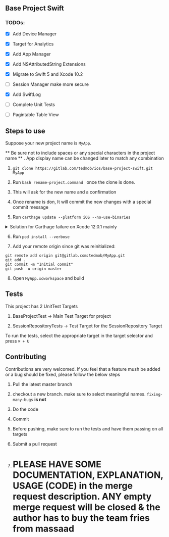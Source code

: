   

## Base Project Swift

  

  

### TODOs:

  

  

-  [X] Add Device Manager

  

-  [X] Target for Analytics

  

-  [X] Add App Manager

  

-  [X] Add NSAttributedString Extensions

  

-  [X] Migrate to Swift 5 and Xcode 10.2

  

-  [ ] Session Manager make more secure

  

-  [X] Add SwiftLog

  

- [ ] Complete Unit Tests

  

- [ ] Pagintable Table View

  

  

## Steps to use

  

  

Suppose your new project name is `MyApp`.

  

** Be sure not to include spaces or any special characters in the project name ** . App display name can be changed later to match any combination

  

  

1.  `git clone https://gitlab.com/tedmob/ios/base-project-swift.git MyApp`

  

  

2. Run `bash rename-project.command ` once the clone is done.

  

  

3. This will ask for the new name and a confirmation

  

  

4. Once rename is don, It will commit the new changes with a special commit message

  

  

5. Run `carthage update --platform iOS --no-use-binaries`
<details>
  <summary>Solution for Carthage failure on Xcode 12.0.1 mainly</summary>
  
  ## Workaround that works with both Xcode 11 and 12
  Works with all versions of Xcode 12 (except beta 1 and 2; but no-one should be using those anymore). Once XCFrameworks support lands in Carthage this workaround won’t be needed. However not that XCFrameworks puts some strict requirements on projects that most projects don’t comply with.

Note: This is a change from before where the script excluded arm64 for simulators by individual Xcode 12 version. It now removes it from all Xcode 12 based builds.

How to use
Save the script (👇) to your project (e.g. as a carthage.sh file).
Make the script executable chmod +x carthage.sh
Instead of calling carthage ... call ./carthage.sh ...
E.g. ./carthage.sh build or ./carthage.sh update --use-submodules
Script
```
#!/usr/bin/env bash

# carthage.sh
# Usage example: ./carthage.sh build --platform iOS

set -euo pipefail

xcconfig=$(mktemp /tmp/static.xcconfig.XXXXXX)
trap 'rm -f "$xcconfig"' INT TERM HUP EXIT

# For Xcode 12 make sure EXCLUDED_ARCHS is set to arm architectures otherwise
# the build will fail on lipo due to duplicate architectures.
echo 'EXCLUDED_ARCHS__EFFECTIVE_PLATFORM_SUFFIX_simulator__NATIVE_ARCH_64_BIT_x86_64__XCODE_1200 = arm64 arm64e armv7 armv7s armv6 armv8' >> $xcconfig
echo 'EXCLUDED_ARCHS = $(inherited) $(EXCLUDED_ARCHS__EFFECTIVE_PLATFORM_SUFFIX_$(EFFECTIVE_PLATFORM_SUFFIX)__NATIVE_ARCH_64_BIT_$(NATIVE_ARCH_64_BIT)__XCODE_$(XCODE_VERSION_MAJOR))' >> $xcconfig

export XCODE_XCCONFIG_FILE="$xcconfig"
carthage "$@"
```
[Click here to view original Answer](https://github.com/Carthage/Carthage/issues/3019#issuecomment-665136323)
</details>

  

6. Run `pod install --verbose`

  

  

7. Add your remote origin since git was reinitialized:
```
git remote add origin git@gitlab.com:tedmob/MyApp.git
git add .
git commit -m "Initial commit"
git push -u origin master 
```






8. Open `MyApp.xcworkspace` and build


  
  

## Tests

  

This project has 2 UnitTest Targets

  

1. BaseProjectTest -> Main Test Target for project

2. SessionRepositoryTests -> Test Target for the SessionRepository Target

  

To run the tests, select the appropriate target in the target selector and press `⌘ + U `

  
  

##  Contributing

Contributions are very welcomed. If you feel that a feature mush be added or a bug should be fixed, please follow the below steps

  

1. Pull the latest master branch

2. checkout a new branch. make sure to select meaningful names. `fixing-many-bugs`  **is not**

3. Do the code

4. Commit

5. Before pushing, make sure to run the tests and have them passing on all targets

6. Submit a pull request

7.  # PLEASE HAVE SOME DOCUMENTATION, EXPLANATION, USAGE (CODE) in the merge request description. ANY empty merge request will be closed & the author has to buy the team fries from massaad

